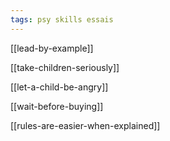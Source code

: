 ```yaml
---
tags: psy skills essais
---
```



[[lead-by-example]]


[[take-children-seriously]]


[[let-a-child-be-angry]]


[[wait-before-buying]]


[[rules-are-easier-when-explained]]


